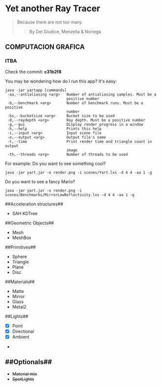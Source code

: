 # Yet another Ray Tracer #
> Because there are not too many.
>> By Del Giudice, Menzella & Noriega
## COMPUTACION GRAFICA ##
### ITBA ###

Check the commit: **c31b2f8**

You may be wondering how do I run this app?
It's easy:

```
java -jar yartapp [commands]
 -aa,--antialiasing <arg>   Number of antialiasing samples. Must be a
                            positive number
 -b,--benchmark <arg>       Number of benchmark runs. Must be a positive
                            number
 -bs,--bucketsize <arg>     Bucket size to be used
 -d,--raydepth <arg>        Ray depth. Must be a positive number
 -g,--gui                   Display render progress in a window
 -h,--help                  Prints this help
 -i,--input <arg>           Input scene file
 -o,--output <arg>          Output file's name
 -t,--time                  Print render time and triangle count in output
                            image
 -th,--threads <arg>        Number of threads to be used
```
For example:
Do you want to see something cool?
```
java -jar yart.jar -o render.png -i scenes/Yart.lxs -d 4 4 -aa 1 -g
```
Do you want to see a fancy Mario?
```
java -jar yart.jar -o render.png -i scenes/Benchmarks/MirrorLowReflectivity.lxs -d 4 4 -aa 1 -g
```


##Acceleration structures##
- SAH KDTree

##Geometric Objects##
- Mesh
- MeshBox

##Primitives##
- Sphere
- Triangle
- Plane
- Disc

##Materials##
- Matte
- Mirror
- Glass
- Metal2

##Lights##
- [x] Point
- [x] Directional
- [x] Ambient
- 
##Optionals##
-  
- ~~Material mix~~
- ~~SpotLights~~ 

